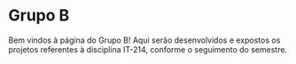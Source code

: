 # Grupo B

Bem vindos à página do Grupo B!
Aqui serão desenvolvidos e expostos os projetos referentes à disciplina IT-214, conforme o seguimento do semestre.

